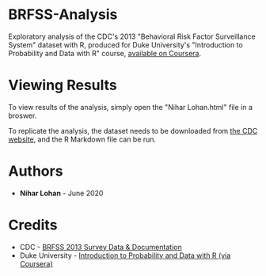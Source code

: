 # BRFSS-Analysis
Exploratory analysis of the CDC's 2013 "Behavioral Risk Factor Surveillance System" dataset with R, produced for Duke University's "Introduction to Probability and Data with R"  course, <a href = "https://www.coursera.org/learn/probability-intro">available on Coursera</a>.

# Viewing Results
To view results of the analysis, simply open the "Nihar Lohan.html" file in a broswer. 

To replicate the analysis, the dataset needs to be downloaded from <a href="https://www.cdc.gov/brfss/annual_data/annual_2013.html">the CDC website</a>, and the R Markdown file can be run.

# Authors
* **Nihar Lohan** - June 2020

# Credits
* CDC - <a href="https://www.cdc.gov/brfss/annual_data/annual_2013.html">BRFSS 2013 Survey Data & Documentation</a>
* Duke University - <a href = "https://www.coursera.org/learn/probability-intro">Introduction to Probability and Data with R (via Coursera)</a>
